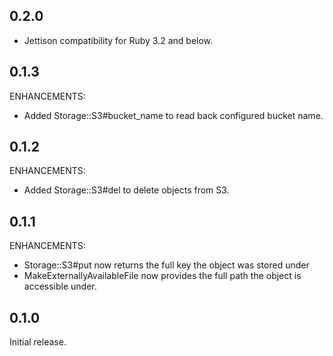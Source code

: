 ## 0.2.0

* Jettison compatibility for Ruby 3.2 and below.

## 0.1.3

ENHANCEMENTS:

* Added Storage::S3#bucket_name to read back configured bucket name.

## 0.1.2

ENHANCEMENTS:

* Added Storage::S3#del to delete objects from S3.

## 0.1.1

ENHANCEMENTS:

* Storage::S3#put now returns the full key the object was stored under
* MakeExternallyAvailableFile now provides the full path the object is accessible under.

## 0.1.0

Initial release.

